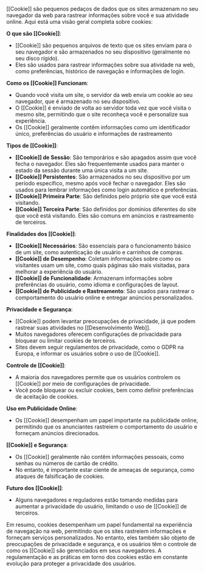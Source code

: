 [[Cookie]] são pequenos pedaços de dados que os sites armazenam no seu navegador da web para rastrear informações sobre você e sua atividade online. Aqui está uma visão geral completa sobre cookies:

**O que são [[Cookie]]**:

- [[Cookie]] são pequenos arquivos de texto que os sites enviam para o seu navegador e são armazenados no seu dispositivo (geralmente no seu disco rígido).
- Eles são usados para rastrear informações sobre sua atividade na web, como preferências, histórico de navegação e informações de login.

**Como os [[Cookie]] Funcionam**:

- Quando você visita um site, o servidor da web envia um cookie ao seu navegador, que é armazenado no seu dispositivo.
- O [[Cookie]] é enviado de volta ao servidor toda vez que você visita o mesmo site, permitindo que o site reconheça você e personalize sua experiência.
- Os [[Cookie]] geralmente contêm informações como um identificador único, preferências do usuário e informações de rastreamento

**Tipos de [[Cookie]]**:

- **[[Cookie]] de Sessão**: São temporários e são apagados assim que você fecha o navegador. Eles são frequentemente usados para manter o estado da sessão durante uma única visita a um site.
- **[[Cookie]] Persistentes**: São armazenados no seu dispositivo por um período específico, mesmo após você fechar o navegador. Eles são usados para lembrar informações como login automático e preferências.
- **[[Cookie]] Primeira Parte**: São definidos pelo próprio site que você está visitando.
- **[[Cookie]] Terceira Parte**: São definidos por domínios diferentes do site que você está visitando. Eles são comuns em anúncios e rastreamento de terceiros.

**Finalidades dos [[Cookie]]**:

- **[[Cookie]] Necessários**: São essenciais para o funcionamento básico de um site, como autenticação de usuário e carrinhos de compras.
- **[[Cookie]] de Desempenho**: Coletam informações sobre como os visitantes usam um site, como quais páginas são mais visitadas, para melhorar a experiência do usuário.
- **[[Cookie]] de Funcionalidade**: Armazenam informações sobre preferências do usuário, como idioma e configurações de layout.
- **[[Cookie]] de Publicidade e Rastreamento**: São usados para rastrear o comportamento do usuário online e entregar anúncios personalizados.

**Privacidade e Segurança**:

- [[Cookie]] podem levantar preocupações de privacidade, já que podem rastrear suas atividades no [[Desenvolvimento Web]].
- Muitos navegadores oferecem configurações de privacidade para bloquear ou limitar cookies de terceiros.
- Sites devem seguir regulamentos de privacidade, como o GDPR na Europa, e informar os usuários sobre o uso de [[Cookie]].

**Controle de [[Cookie]]**:

- A maioria dos navegadores permite que os usuários controlem os [[Cookie]] por meio de configurações de privacidade.
- Você pode bloquear ou excluir cookies, bem como definir preferências de aceitação de cookies.

**Uso em Publicidade Online**:

- Os [[Cookie]] desempenham um papel importante na publicidade online, permitindo que os anunciantes rastreiem o comportamento do usuário e forneçam anúncios direcionados.

**[[Cookie]] e Segurança**:

- Os [[Cookie]] geralmente não contêm informações pessoais, como senhas ou números de cartão de crédito.
- No entanto, é importante estar ciente de ameaças de segurança, como ataques de falsificação de cookies.

**Futuro dos [[Cookie]]**:

- Alguns navegadores e reguladores estão tomando medidas para aumentar a privacidade do usuário, limitando o uso de [[Cookie]] de terceiros.

Em resumo, cookies desempenham um papel fundamental na experiência de navegação na web, permitindo que os sites rastreiem informações e forneçam serviços personalizados. No entanto, eles também são objeto de preocupações de privacidade e segurança, e os usuários têm o controle de como os [[Cookie]] são gerenciados em seus navegadores. A regulamentação e as práticas em torno dos cookies estão em constante evolução para proteger a privacidade dos usuários.